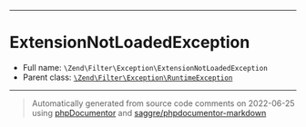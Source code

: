 ***

# ExtensionNotLoadedException

* Full name: `\Zend\Filter\Exception\ExtensionNotLoadedException`
* Parent class: [`\Zend\Filter\Exception\RuntimeException`](./RuntimeException.md)

***
> Automatically generated from source code comments on 2022-06-25 using [phpDocumentor](http://www.phpdoc.org/) and [saggre/phpdocumentor-markdown](https://github.com/Saggre/phpDocumentor-markdown)
